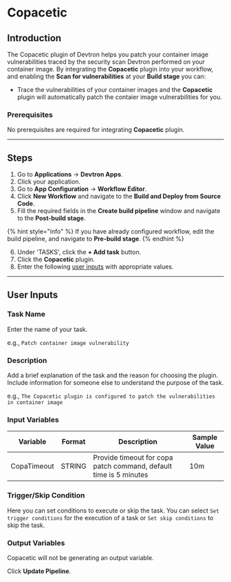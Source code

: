 # Copacetic

## Introduction
The Copacetic plugin of Devtron helps you patch your container image vulnerabilities traced by the security scan Devtron performed on your container image. By integrating the **Copacetic** plugin into your workflow, and enabling the **Scan for vulnerabilities** at your **Build stage** you can:
- Trace the vulnerabilities of your container images and the **Copacetic** plugin will automatically patch the contaier image vulnerabilities for you.

### Prerequisites
No prerequisites are required for integrating **Copacetic** plugin.

---

## Steps
1. Go to **Applications** → **Devtron Apps**.
2. Click your application.
3. Go to **App Configuration** → **Workflow Editor**.
4. Click **New Workflow** and navigate to the **Build and Deploy from Source Code**.
5. Fill the required fields in the **Create build pipeline** window and navigate to the **Post-build stage**.

{% hint style="info" %}
If you have already configured workflow, edit the build pipeline, and navigate to **Pre-build stage**.
{% endhint %}

6. Under 'TASKS', click the **+ Add task** button.
7. Click the **Copacetic** plugin.
8. Enter the following [user inputs](#user-inputs) with appropriate values.

---

## User Inputs

### Task Name
Enter the name of your task.

e.g., `Patch container image vulnerability`

### Description
Add a brief explanation of the task and the reason for choosing the plugin. Include information for someone else to understand the purpose of the task.

e.g., `The Copacetic plugin is configured to patch the vulnerabilities in container image`

### Input Variables

| Variable                 | Format       | Description | Sample Value |
| ------------------------ | ------------ | ----------- | ------------ |
|   CopaTimeout            | STRING       | Provide timeout for copa patch command, default time is 5 minutes | 10m |


### Trigger/Skip Condition
Here you can set conditions to execute or skip the task. You can select `Set trigger conditions` for the execution of a task or `Set skip conditions` to skip the task.

### Output Variables
Copacetic will not be generating an output variable.

Click **Update Pipeline**.



